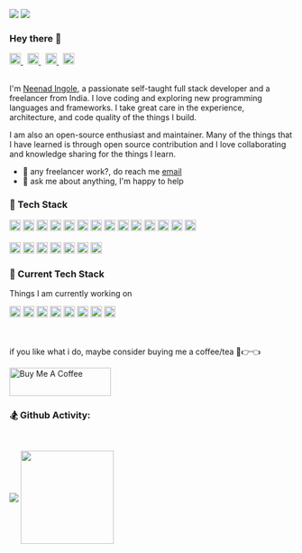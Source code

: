 ![](https://komarev.com/ghpvc/?username=ninadingole&color=blue)
[![](https://stackoverflow-badge.herokuapp.com/api/StackOverflowBadge/2475798)](https://stackoverflow.com/users/2475798/neenad)




### Hey there 👋
<a href="https://twitter.com/iamneenad">
  <img height="20px" src="https://github.com/get-icon/geticon/blob/master/icons/twitter.svg" alt="twitter" />
</a>
&nbsp;
<a href="https://www.linkedin.com/in/ninadingole/">
  <img height="20px" src="https://github.com/get-icon/geticon/blob/master/icons/linkedin-icon.svg" alt="linked" />
</a>
&nbsp;
<a href="https://medium.com/@iamninad">
  <img height="20px" src="https://github.com/get-icon/geticon/blob/master/icons/medium.svg" alt="medium" />
</a>
&nbsp;
<a href="https://hashnode.com/@neenadingole">
  <img height="20px" src="https://github.com/get-icon/geticon/blob/master/icons/hashnode.svg" alt="medium" />
</a>
<br />
<br />

I'm [Neenad Ingole](https://iamninad.com), a passionate self-taught full stack developer and a freelancer from India. I love coding and exploring new programming languages and frameworks. I take great care in the experience, architecture, and code quality of the things I build.

I am also an open-source enthusiast and maintainer. Many of the things that I have learned is through open source contribution and I love collaborating and knowledge sharing for the things I learn.

- 💼 any freelancer work?, do reach me <a href="mailto:ninad.ingole@gmail.com">email</a>
- 💬 ask me about anything, I'm happy to help

### 📡 Tech Stack

<code><img height="20" src="https://github.com/get-icon/geticon/raw/master/icons/go.svg" /></code>
<code><img height="20" src="https://github.com/get-icon/geticon/raw/master/icons/kotlin.svg" /></code>
<code><img height="20" src="https://github.com/get-icon/geticon/raw/master/icons/java.svg" /></code>
<code><img height="20" src="https://github.com/get-icon/geticon/raw/master/icons/kafka-icon.svg" /></code>
<code><img height="20" src="https://github.com/get-icon/geticon/raw/master/icons/git-icon.svg" /></code>
<code><img height="20" src="https://github.com/get-icon/geticon/raw/master/icons/aws.svg" /></code>
<code><img height="20" src="https://github.com/get-icon/geticon/raw/master/icons/google-cloud.svg" /></code>
<code><img height="20" src="https://github.com/get-icon/geticon/raw/master/icons/postgresql.svg" /></code>
<code><img height="20" src="https://github.com/get-icon/geticon/raw/master/icons/mysql.svg" /></code>
<code><img height="20" src="https://github.com/get-icon/geticon/raw/master/icons/neo4j.svg" /></code>
<code><img height="20" src="https://github.com/get-icon/geticon/raw/master/icons/opensource.svg" /></code>
<code><img height="20" src="https://github.com/get-icon/geticon/raw/master/icons/docker-icon.svg" /></code>
<code><img height="20" src="https://github.com/get-icon/geticon/raw/master/icons/kubernetes.svg" /></code>
<code><img height="20" src="https://github.com/get-icon/geticon/raw/master/icons/spring.svg" /></code>
<br />
<br />
<code><img height="20" src="https://github.com/get-icon/geticon/raw/master/icons/typescript-icon.svg" /></code>
<code><img height="20" src="https://github.com/get-icon/geticon/raw/master/icons/javascript.svg" /></code>
<code><img height="20" src="https://github.com/get-icon/geticon/raw/master/icons/nodejs-icon.svg" /></code>
<code><img height="20" src="https://github.com/get-icon/geticon/raw/master/icons/react.svg" /></code>
<code><img height="20" src="https://github.com/get-icon/geticon/raw/master/icons/redux.svg" /></code>
<code><img height="20" src="https://github.com/get-icon/geticon/raw/master/icons/reactivex.svg" /></code>
<code><img height="20" src="https://github.com/get-icon/geticon/raw/master/icons/tailwindcss-icon.svg" /></code>

### 🔭 Current Tech Stack

Things I am currently working on

<code><img height="20" src="https://github.com/get-icon/geticon/raw/master/icons/go.svg" /></code>
<code><img height="20" src="https://github.com/get-icon/geticon/raw/master/icons/php.svg" /></code>
<code><img height="20" src="https://github.com/get-icon/geticon/raw/master/icons/kafka-icon.svg" /></code>
<code><img height="20" src="https://github.com/get-icon/geticon/raw/master/icons/aws.svg" /></code>
<code><img height="20" src="https://github.com/get-icon/geticon/raw/master/icons/postgresql.svg" /></code>
<code><img height="20" src="https://github.com/get-icon/geticon/raw/master/icons/mysql.svg" /></code>
<code><img height="20" src="https://github.com/get-icon/geticon/raw/master/icons/docker-icon.svg" /></code>
<code><img height="20" src="https://github.com/get-icon/geticon/raw/master/icons/kubernetes.svg" /></code>

<br /><br />
if you like what i do, maybe consider buying me a coffee/tea 🥺👉👈
<br />

<a href="https://www.buymeacoffee.com/neenadingole" target="_blank"><img src="https://cdn.buymeacoffee.com/buttons/v2/default-red.png" alt="Buy Me A Coffee" style="height: 50px !important;width: 180px !important;" ></a>

### 🏂 Github Activity:

<br/>


 <img
    align="center"
    src="https://github-readme-stats.vercel.app/api/top-langs/?username=ninadingole&layout=compact&theme=tokyonight"
  />
<img   
    align="center"
    height="165" 
     src="https://github-readme-stats.vercel.app/api?username=ninadingole&show_icons=true&theme=tokyonight"
  />



